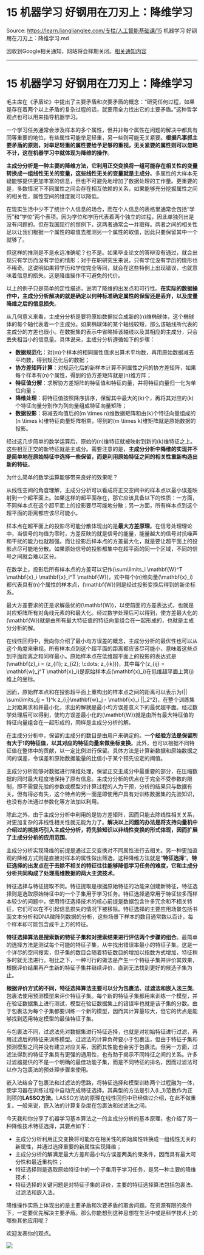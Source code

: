# 15 机器学习 好钢用在刀刃上：降维学习 

Source: https://learn.lianglianglee.com/专栏/人工智能基础课/15 机器学习 好钢用在刀刃上：降维学习.md

因收到Google相关通知，网站将会择期关闭。[相关通知内容](https://lumendatabase.org/notices/44265620)

---

# 15 机器学习 好钢用在刀刃上：降维学习

毛主席在《矛盾论》中提出了主要矛盾和次要矛盾的概念：“研究任何过程，如果是存在着两个以上矛盾的复杂过程的话，就要用全力找出它的主要矛盾。”这种哲学观点也可以用来指导机器学习。

一个学习任务通常会涉及样本的多个属性，但并非每个属性在问题的解决中都具有同等重要的地位，有些属性可能举足轻重，另一些则可能无关紧要。**根据凡事抓主要矛盾的原则，对举足轻重的属性要给予足够的重视，无关紧要的属性则可以忽略不计，这在机器学习中就体现为降维的操作**。

**主成分分析是一种主要的降维方法，它利用正交变换将一组可能存在相关性的变量转换成一组线性无关的变量，这些线性无关的变量就是主成分**。多属性的大样本无疑能够提供更加丰富的信息，但也不可避免地增加了数据处理的工作量。更重要的是，多数情况下不同属性之间会存在相互依赖的关系，如果能够充分挖掘属性之间的相关性，属性空间的维度就可以降低。

在现实生活中少不了统计个人信息的场合，而在个人信息的表格里通常会包括“学历”和“学位”两个表项。因为学位和学历代表着两个独立的过程，因此单独列出是没有问题的。但在我国现行的惯例下，这两者通常会一并取得。两者之间的相关性足以让我们根据一个属性的取值去推测另一个属性的取值，因此只要保留其中一个就够了。

但这样的推测是不是永远准确呢？也不是。如果毕业论文的答辩没有通过，就会出现只有学历而没有学位的情形；对于在职研究生来说，只有学位没有学历的情形也不稀奇。这说明如果将学历和学位完全等同，就会在这些特例上出现错误，也就意味着信息的损失。这是降维操作不可避免的代价。

以上的例子只是简单的定性描述，说明了降维的出发点和可行性。**在实际的数据操作中，主成分分析解决的就是确定以何种标准确定属性的保留还是丢弃，以及度量降维之后的信息损失**。

从几何意义来看，主成分分析是要将原始数据拟合成新的\(n\)维椭球体，这个椭球体的每个轴代表着一个主成分。如果椭球体的某个轴线较短，那么该轴线所代表的主成分的方差也很小。在数据集的表示中省略掉该轴线以及其相应的主成分，只会丢失相当小的信息量。具体说来，主成分分析遵循如下的步骤：

* **数据规范化**：对\(m\)个样本的相同属性值求出算术平均数，再用原始数据减去平均数，得到规范化后的数据；
* **协方差矩阵计算**：对规范化后的新样本计算不同属性之间的协方差矩阵，如果每个样本有\(n\)个属性，得到的协方差矩阵就是\(n\)维方阵；
* **特征值分解**：求解协方差矩阵的特征值和特征向量，并将特征向量归一化为单位向量；
* **降维处理**：将特征值按照降序排序，保留其中最大的\(k\)个，再将其对应的\(k\)个特征向量分别作为列向量组成特征向量矩阵；
* **数据投影**：将减去均值后的\(m \\times n\)维数据矩阵和由\(k\)个特征向量组成的\(n \\times k\)维特征向量矩阵相乘，得到的\(m \\times k\)维矩阵就是原始数据的投影。

经过这几步简单的数学运算后，原始的\(n\)维特征就被映射到新的\(k\)维特征之上。这些相互正交的新特征就是主成分。需要注意的是，**主成分分析中降维的实现并不是简单地在原始特征中选择一些保留，而是利用原始特征之间的相关性重新构造出新的特征**。

为什么简单的数学运算能够带来良好的效果呢？

从线性空间的角度理解，主成分分析可以看成将正交空间中的样本点以最小误差映射到一个超平面上。如果这样的超平面存在，那它应该具备以下的性质：一方面，不同样本点在这个超平面上的投影要尽可能地分散；另一方面，所有样本点到这个超平面的距离都应该尽可能小。

样本点在超平面上的投影尽可能分散体现出的是**最大方差原理**。在信号处理理论中，当信号的均值为零时，方差反映的就是信号的能量，能量越大的信号对抗噪声和干扰的能力也就越强。而让投影后样本点的方差最大化，就是要让超平面上的投影点尽可能地分散。如果原始信号的投影都集中在超平面的同一个区域，不同的信号之间就会难以区分。

在数学上，投影后所有样本点的方差可以记作\(\\sum\\limits\_i \\mathbf{W}^T \\mathbf{x}\_i \\mathbf{x}\_i^T \\mathbf{W}\)，式中每个\(n\)维向量\(\\mathbf{x}\_i\)都代表具有\(n\)个属性的样本点，\(\\mathbf{W}\)则是经过投影变换后得到的新坐标系。

最大方差要求的正是求解最优的\(\\mathbf{W}\)，以使前面的方差表达式，也就是对应矩阵所有对角线元素的和最大化。经过数学处理后可以得到，使方差最大化的\(\\mathbf{W}\)就是由所有最大特征值的特征向量组合在一起形成的，也就是主成分分析的解。

在线性回归中，我向你介绍了最小均方误差的概念，主成分分析的最优性也可以从这个角度来审视。所有样本点到这个超平面的距离都应该尽可能小，意味着这些点到平面距离之和同样最小。原始样本点在低维超平面上的投影的表达式是\(\\mathbf{z}\_i = (z\_{i1}; z\_{i2}; \\cdots; z\_{ik})\)，其中每个\(z\_{ij} = \\mathbf{w}\_j^T \\mathbf{x}\_i\)是原始样本点\(\\mathbf{x}\_i\)在低维超平面上第\(j\)维上的坐标。

因而，原始样本点和在投影超平面上重构出的样本点之间的距离可以表示为\(|| \\sum\\limits\_{j = 1}^k z\_{ij}\\mathbf{w}\_j - \\mathbf{x}\_i ||\_2^2\)，在整个训练集上对距离求和并最小化，求出的解就是最小均方误差意义下的最优超平面。经过数学处理后可以得到，使均方误差最小化的\(\\mathbf{W}\)就是由所有最大特征值的特征向量组合在一起形成的，同样是主成分分析的解。

在主成分分析中，保留的主成分的数目是由用户来确定的。**一个经验方法是保留所有大于1的特征值，以其对应的特征向量来做坐标变换**。此外，也可以根据不同特征值在整体中的贡献，以一定比例进行保留。具体方法是计算新数据和原始数据之间的误差，令误差和原始数据能量的比值小于某个预先设定的阈值。

主成分分析能够对数据进行降维处理，保留正交主成分中最重要的部分，在压缩数据的同时最大程度地保持了原有信息。主成分分析的优点在于完全不受参数的限制，即不需要先验的参数或模型对计算过程的人为干预，分析的结果只与数据有关。但有得必有失，这个特点的另一面是即使用户具有对训练数据集的先验知识，也没有办法通过参数化等方法加以利用。

除此之外，由于主成分分析中利用的是协方差矩阵，因而只能去除线性相关关系，对更加复杂的非线性相关性就无能为力了。**解决以上问题的办法是将支持向量机中介绍过的核技巧引入主成分分析，将先验知识以非线性变换的形式体现，因而扩展了主成分分析的应用范围**。

主成分分析实现降维的前提是通过正交变换对不同属性进行去相关。另一种更加直观的降维方式则是直接对样本的属性做出筛选，这种降维方法就是“**特征选择**”。**特征选择的出发点在于去除不相关的特征往往能够降低学习任务的难度，它和主成分分析共同构成了处理高维数据的两大主流技术**。

特征选择与特征提取不同。特征提取是根据原始特征的功能来创建新特征，特征选择则是选取原始特征中的一个子集用于学习任务。特征选择通常用于特征较多而样本较少的问题中，使用特征选择技术的核心前提是数据包含许多冗余和不相关特征，它们可以在不引起信息损失的情况下被移除。特征选择的主要应用场景包括书面文本分析和DNA微阵列数据的分析，这些场景下样本的数目通常数以百计，每个样本却可能包含成千上万的特征。

**特征选择算法是搜索新的特征子集和对搜索结果进行评估两个步骤的组合**。最简单的选择方法是测试每个可能的特征子集，从中找出错误率最小的特征子集。这是一个详尽的空间搜索，但子集的数目会随着特征数目的增加以指数方式增加，特征稍多时就无法进行。相比之下，一种可行的做法是产生一个特征子集并评价其效果，根据评价结果再产生新的特征子集并继续评价，直到无法找到更好的候选子集为止。

**根据评价方式的不同，特征选择算法主要可以分为包裹法、过滤法和嵌入法三类**。包裹法使用预测模型来评价特征子集。每个新的特征子集都用来训练一个模型，并在验证数据集上进行测试，模型在验证数据集上的错误率也就是该子集的分数。由于包裹法为每个子集都要训练一个新的模型，因而其计算量较大，但它的优点是能够找到适用特定模型的最佳特征子集。

与包裹法不同，过滤法先对数据集进行特征选择，也就是对初始特征进行过滤，再用过滤后的特征来训练模型。过滤法的计算负荷要小于包裹法，但由于特征子集和预测模型之间并没有建立对应关系，因而其性能也会劣于包裹法。但另一方面，过滤法得到的特征子集具有更强的通用性，也有助于揭示不同特征之间的关系。许多过滤器提供的不是一个明确的最佳功能子集，而是不同特征的排名，因而过滤法可以作为包裹法的预处理步骤来使用。

嵌入法结合了包裹法和过滤法的思路，将特征选择和模型训练两个过程融为一体，使学习器在训练过程中自动完成特征选择。其典型的方法是引入\(L\_1\)范数作为正则项的**LASSO方法**。LASSO方法的原理在线性回归中已经做过介绍，在此不做重复。一般来说，嵌入法的计算复杂度在包裹法和过滤法之间。

今天我和你分享了机器学习基本算法之一的主成分分析的基本原理，也介绍了另一种降维技术特征选择，其要点如下：

* 主成分分析利用正交变换将可能存在相关性的原始属性转换成一组线性无关的新属性，并通过选择重要的新属性实现降维；
* 主成分分析的解满足最大方差和最小均方误差两类约束条件，因而具有最大可分性和最近重构性；
* 特征选择则是选取原始特征中的一个子集用于学习任务，是另一种主要的降维技术；
* 特征选择的关键问题是对特征子集的评价，主要的特征选择算法包括包裹法、过滤法和嵌入法。

降维操作实质上体现出的是主要矛盾和次要矛盾的取舍问题。在资源有限的条件下，一定要优先解决主要矛盾。那么你能想到这种思想在生活中或是科学技术上的哪些其他应用呢？

欢迎发表你的观点。

![](assets/669d6a62837e1d733668767e254f3923.jpg)